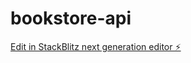 # bookstore-api

[Edit in StackBlitz next generation editor ⚡️](https://stackblitz.com/~/github.com/hugocostav/bookstore-api)